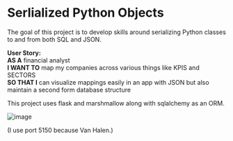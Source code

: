 # Serlialized Python Objects

The goal of this project is to develop skills around serializing Python classes to and from both SQL and JSON.

<b>User Story:</b><br>
<b>AS A</b> financial analyst<br>
<b>I WANT TO</b> map my companies across various things like KPIS and SECTORS<br>
<b>SO THAT I</b> can visualize mappings easily in an app with JSON but also maintain a second form database structure

This project uses flask and marshmallow along with sqlalchemy as an ORM.

![image](https://user-images.githubusercontent.com/39496491/222187293-2ac82371-ec90-40ca-807e-20cd15746bbf.png)

(I use port 5150 because Van Halen.)
